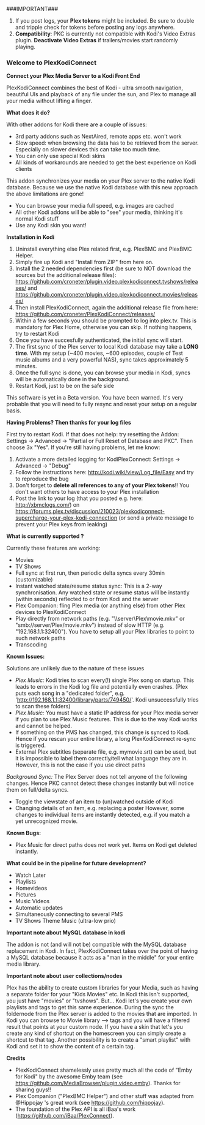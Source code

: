 ###IMPORTANT###

1. If you post logs, your **Plex tokens** might be included. Be sure to double and tripple check for tokens before posting any logs anywhere. 
2. **Compatibility**: PKC is currently not compatible with Kodi's Video Extras plugin. **Deactivate Video Extras** if trailers/movies start randomly playing. 


### Welcome to PlexKodiConnect
**Connect your Plex Media Server to a Kodi Front End**

PlexKodiConnect combines the best of Kodi - ultra smooth navigation, beautiful UIs and playback of any file under the sun, and Plex to manage all your media without lifting a finger.


**What does it do?**

With other addons for Kodi there are a couple of issues:
- 3rd party addons such as NextAired, remote apps etc. won't work
- Slow speed: when browsing the data has to be retrieved from the server. Especially on slower devices this can take too much time.
- You can only use special Kodi skins
- All kinds of workarounds are needed to get the best experience on Kodi clients

This addon synchronizes your media on your Plex server to the native Kodi database. Because we use the native Kodi database with this new approach the above limitations are gone! 
- You can browse your media full speed, e.g. images are cached
- All other Kodi addons will be able to "see" your media, thinking it's normal Kodi stuff
- Use any Kodi skin you want!


**Installation in Kodi**

1. Uninstall everything else Plex related first, e.g. PlexBMC and PlexBMC Helper. 
2. Simply fire up Kodi and "Install from ZIP" from here on. 
3. Install the 2 needed dependencies first (be sure to NOT download the sources but the additional release files): https://github.com/croneter/plugin.video.plexkodiconnect.tvshows/releases/ and https://github.com/croneter/plugin.video.plexkodiconnect.movies/releases/
4. Then install PlexKodiConnect, again the additional release file from here: https://github.com/croneter/PlexKodiConnect/releases/
5. Within a few seconds you should be prompted to log into plex.tv. This is mandatory for Plex Home, otherwise you can skip. If nothing happens, try to restart Kodi
6. Once you have succesfully authenticated, the initial sync will start. 
7. The first sync of the Plex server to local Kodi database may take a **LONG time**. With my setup (~400 movies, ~600 episodes, couple of Test music albums and a very powerful NAS), sync takes approximately 5 minutes.
8. Once the full sync is done, you can browse your media in Kodi, syncs will be automatically done in the background.
9. Restart Kodi, just to be on the safe side

This software is yet in a Beta version. You have been warned. It's very probable that you will need to fully resync and reset your setup on a regular basis.


**Having Problems? Then thanks for your log files**

First try to restart Kodi. If that does not help: try resetting the Addon: Settings -> Advanced -> "Partial or Full Reset of Database and PKC". Then choose 3x "Yes".
If you're still having problems, let me know:

1. Activate a more detailed logging for KodiPlexConnect: Settings -> Advanced -> "Debug"
2. Follow the instructions here: http://kodi.wiki/view/Log_file/Easy and try to reproduce the bug
3. Don't forget to **delete all references to any of your Plex tokens**!! You don't want others to have access to your Plex installation
4. Post the link to your log (that you posted e.g. here: http://xbmclogs.com/) on https://forums.plex.tv/discussion/210023/plexkodiconnect-supercharge-your-plex-kodi-connection (or send a private message to prevent your Plex keys from leaking)


**What is currently supported ?**

Currently these features are working:
- Movies
- TV Shows
- Full sync at first run, then periodic delta syncs every 30min (customizable)
- Instant watched state/resume status sync: This is a 2-way synchronisation. Any watched state or resume status will be instantly (within seconds) reflected to or from Kodi and the server
- Plex Companion: fling Plex media (or anything else) from other Plex devices to PlexKodiConnect
- Play directly from network paths (e.g. "\\\\server\\Plex\\movie.mkv" or "smb://server/Plex/movie.mkv") instead of slow HTTP (e.g. "192.168.1.1:32400"). You have to setup all your Plex libraries to point to such network paths
- Transcoding


**Known Issues:**

Solutions are unlikely due to the nature of these issues
- *Plex Music:* Kodi tries to scan every(!) single Plex song on startup. This leads to errors in the Kodi log file and potentially even crashes. (Plex puts each song in a "dedicated folder", e.g. 'http://192.168.1.1:32400/library/parts/749450/'. Kodi unsuccessfully tries to scan these folders)
- *Plex Music:* You must have a static IP address for your Plex media server if you plan to use Plex Music features. This is due to the way Kodi works and cannot be helped. 
- If something on the PMS has changed, this change is synced to Kodi. Hence if you rescan your entire library, a long PlexKodiConnect re-sync is triggered.
- External Plex subtitles (separate file, e.g. mymovie.srt) can be used, but it is impossible to label them correctly/tell what language they are in. However, this is not the case if you use direct paths

*Background Sync:*
The Plex Server does not tell anyone of the following changes. Hence PKC cannot detect these changes instantly but will notice them on full/delta syncs. 
- Toggle the viewstate of an item to (un)watched outside of Kodi
- Changing details of an item, e.g. replacing a poster
However, some changes to individual items are instantly detected, e.g. if you match a yet unrecognized movie. 


**Known Bugs:**
- Plex Music for direct paths does not work yet. Items on Kodi get deleted  instantly.


**What could be in the pipeline for future development?**
- Watch Later
- Playlists
- Homevideos
- Pictures
- Music Videos
- Automatic updates
- Simultaneously connecting to several PMS
- TV Shows Theme Music (ultra-low prio)


**Important note about MySQL database in kodi**

The addon is not (and will not be) compatible with the MySQL database replacement in Kodi. In fact, PlexKodiConnect takes over the point of having a MySQL database because it acts as a "man in the middle" for your entire media library.

**Important note about user collections/nodes**

Plex has the ability to create custom libraries for your Media, such as having a separate folder for your "Kids Movies" etc. In Kodi this isn't supported, you just have "movies" or "tvshows". But... Kodi let's you create your own playlists and tags to get this same experience. During the sync the foldernode from the Plex server is added to the movies that are imported. In Kodi you can browse to Movie library --> tags and you will have a filtered result that points at your custom node. If you have a skin that let's you create any kind of shortcut on the homescreen you can simply create a shortcut to that tag. Another possibility is to create a "smart playlist" with Kodi and set it to show the content of a certain tag. 

**Credits**
- PlexKodiConnect shamelessly uses pretty much all the code of "Emby for Kodi" by the awesome Emby team (see https://github.com/MediaBrowser/plugin.video.emby). Thanks for sharing guys!!
- Plex Companion ("PlexBMC Helper") and other stuff was adapted from @Hippojay 's great work (see https://github.com/hippojay).
- The foundation of the Plex API is all iBaa's work (https://github.com/iBaa/PlexConnect).